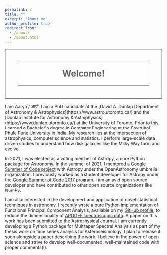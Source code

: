 ```yaml
---
permalink: /
title: ""
excerpt: "About me"
author_profile: true
redirect_from: 
  - /about/
  - /about.html
---
```


<style>
div.background {
  background: url(https://aaryapatil.github.io/images/stars.jpg) repeat;
  border: 1px solid black;
}

div.transbox {
  margin: 40px;
  background-color: #ffffff;
  border: 1px solid black;
  opacity: 0.6;
}

div.transbox p {
  margin: 5%;
  font-weight: bold;
  color: #000000;
}
</style>

<div class="background">
  <div class="transbox">
    <p style="color:black;font-size:28px;text-align:center;"> Welcome!
    </p>
  </div>
</div>
  

<br/>
I am Aarya / आर्या. I am a PhD candidate at the [David A. Dunlap Department of Astronomy & Astrophysics](https://www.astro.utoronto.ca/) and the [Dunlap Institute for Astronomy & Astrophysics](https://www.dunlap.utoronto.ca/) at the University of Toronto. Prior to this, I earned a Bachelor's degree in Computer Engineering at the Savitribai Phule Pune University in India. My research lies at the intersection of astrophysics, computer science and statistics. I perform large-scale data driven studies to understand how disk galaxies like the Milky Way form and evolve.

In 2021, I was elected as a voting member of Astropy, a core Python package for Astronomy. In the summer of 2021, I mentored a [Google Summer of Code project](https://summerofcode.withgoogle.com/projects/#5695079907328000) with Astropy under the OpenAstronomy umbrella organization. I previously worked as a student developer for Astropy under the [Google Summer of Code 2017](https://summerofcode.withgoogle.com/archive/2017/projects/4778482366152704/) program. I am an avid open source developer and have contributed to other open source organizations like [NumPy](https://numpy.org/).

I am also interested in the development and application of novel statistical techniques in astronomy. I recently wrote a pure Python implementation of Functional Principal Component Analysis, available on my [GitHub profile](https://github.com/aaryapatil/specdims), to reduce the dimensionality of [APOGEE spectroscopic data](https://www.sdss.org/surveys/apogee-2/). A paper on this work has been submitted to the Astrophysical Journal. I am currently developing a Python package for Multitaper Spectral Analysis as part of my thesis work on time series analysis for Asteroseismology. I plan to release it soon alongside a paper describing the work. I believe in the power of open science and strive to develop well-documented, well-maintained code with proper comments(!).

